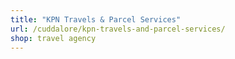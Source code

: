 ```yaml
---
title: "KPN Travels & Parcel Services"
url: /cuddalore/kpn-travels-and-parcel-services/
shop: travel agency
---
```

